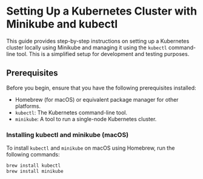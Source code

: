 
# Setting Up a Kubernetes Cluster with Minikube and kubectl

This guide provides step-by-step instructions on setting up a Kubernetes cluster locally using Minikube and managing it using the `kubectl` command-line tool. This is a simplified setup for development and testing purposes.

## Prerequisites

Before you begin, ensure that you have the following prerequisites installed:

- Homebrew (for macOS) or equivalent package manager for other platforms.
- `kubectl`: The Kubernetes command-line tool.
- `minikube`: A tool to run a single-node Kubernetes cluster.

### Installing kubectl and minikube (macOS)

To install `kubectl` and `minikube` on macOS using Homebrew, run the following commands:

```bash
brew install kubectl
brew install minikube
